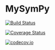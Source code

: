 # MySymPy

[![Build Status](https://travis-ci.org/jagot/MySymPy.jl.svg?branch=master)](https://travis-ci.org/jagot/MySymPy.jl)

[![Coverage Status](https://coveralls.io/repos/jagot/MySymPy.jl/badge.svg?branch=master&service=github)](https://coveralls.io/github/jagot/MySymPy.jl?branch=master)

[![codecov.io](http://codecov.io/github/jagot/MySymPy.jl/coverage.svg?branch=master)](http://codecov.io/github/jagot/MySymPy.jl?branch=master)
